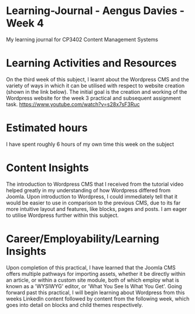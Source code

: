 # Learning-Journal - Aengus Davies - Week 4
My learning journal for CP3402 Content Management Systems

# Learning Activities and Resources


On the third week of this subject, I learnt about the Wordpress CMS and the variety of ways in which it can be utilised with respect to website creation (shown in the link below). The initial goal is the creation and working of the Wordpress website for the week 3 practical and subsequent assignment task.
https://www.youtube.com/watch?v=s28x7sF3Ruc

# Estimated hours
I have spent roughly 6 hours of my own time this week on the subject

# Content Insights


The introduction to Wordpress CMS that I received from the tutorial video helped greatly in my understanding of how Wordpress differed from Joomla. Upon introduction to Wordpress, I could immediately tell that it would be easier to use in comparison to the previous CMS, due to its far more intuitive layout and features, like blocks, pages and posts. I am eager to utilise Wordpress further within this subject.


# Career/Employability/Learning Insights


Upon completion of this practical, I have learned that the Joomla CMS offers multiple pathways for importing assets, whether it be directly within an article, or within a custom site module, both of which employ what is known as a 'WYSIWYG' editor, or 'What You See Is What You Get'. Going forward past this practical, I will begin learning about Wordpress from this weeks LinkedIn content followed by content from the following week, which goes into detail on blocks and child themes respectively.
